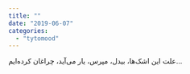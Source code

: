 ```yaml
---
title: ""
date: "2019-06-07"
categories: 
  - "tytomood"
---
```


‏علت این اشک‌ها، بیدل، مپرس، یار می‌آید، چراغان کرده‌ایم...
